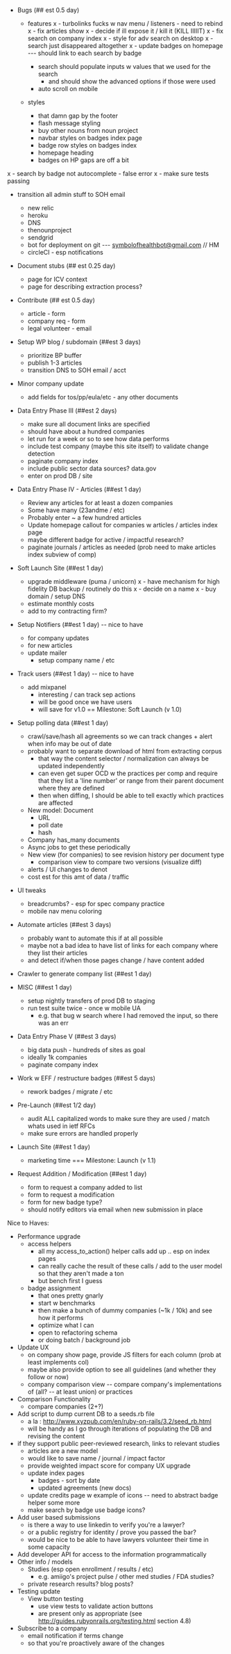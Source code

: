 - Bugs (## est 0.5 day)
  - features
x    - turbolinks fucks w nav menu / listeners - need to rebind
x    - fix articles show
x      - decide if ill expose it / kill it (KILL IIIIIT)
x    - fix search on company index
x      - style for adv search on desktop
x      - search just disappeared altogether
x    - update badges on homepage --- should link to each search by badge
    - search should populate inputs w values that we used for the search
      - and should show the advanced options if those were used
    - auto scroll on mobile

  - styles
    - that damn gap by the footer
    - flash message styling
    - buy other nouns from noun project
    - navbar styles on badges index page
    - badge row styles on badges index
    - homepage heading
    - badges on HP gaps are off a bit

x  - search by badge not autocomplete - false error
x  - make sure tests passing

  - transition all admin stuff to SOH email
    - new relic
    - heroku
    - DNS
    - thenounproject
    - sendgrid
    - bot for deployment on git --- symbolofhealthbot@gmail.com // HM
    - circleCI - esp notifications
- Document stubs (## est 0.25 day)
  - page for ICV context
  - page for describing extraction process?
- Contribute (## est 0.5 day)
  - article - form
  - company req - form
  - legal volunteer - email
- Setup WP blog / subdomain (##est 3 days)
  - prioritize BP buffer
  - publish 1-3 articles
  - transition DNS to SOH email / acct
- Minor company update
  - add fields for tos/pp/eula/etc - any other documents
- Data Entry Phase III (##est 2 days)
  - make sure all document links are specified
  - should have about a hundred companies
  - let run for a week or so to see how data performs
  - include test company (maybe this site itself) to validate change detection
  - paginate company index
  - include public sector data sources? data.gov
  - enter on prod DB / site
- Data Entry Phase IV - Articles (##est 1 day)
  - Review any articles for at least a dozen companies
  - Some have many (23andme / etc)
  - Probably enter ~ a few hundred articles
  - Update homepage callout for companies w articles / articles index page
  - maybe different badge for active / impactful research?
  - paginate journals / articles as needed (prob need to make articles index subview of comp)
- Soft Launch Site (##est 1 day)
  - upgrade middleware (puma / unicorn)
x  - have mechanism for high fidelity DB backup / routinely do this
x  - decide on a name
x  - buy domain / setup DNS
  - estimate monthly costs
  - add to my contracting firm?
- Setup Notifiers (##est 1 day) -- nice to have
  - for company updates
  - for new articles
  - update mailer
    - setup company name / etc
- Track users (##est 1 day) -- nice to have
  - add mixpanel
    - interesting / can track sep actions
    - will be good once we have users
    - will save for v1.0
== Milestone: Soft Launch (v 1.0)
- Setup polling data (##est 1 day)
  - crawl/save/hash all agreements so we can track changes + alert when info may be out of date
  - probably want to separate download of html from extracting corpus
    - that way the content selector / normalization can always be updated independently
    - can even get super OCD w the practices per comp and require that they list a 'line number' or range from their parent document where they are defined
    - then when diffing, I should be able to tell exactly which practices are affected
  - New model: Document
    - URL
    - poll date
    - hash
  - Company has_many documents
  - Async jobs to get these periodically
  - New view (for companies) to see revision history per document type
    - comparison view to compare two versions (visualize diff)
  - alerts  / UI changes to denot
  - cost est for this amt of data / traffic
- UI tweaks
  - breadcrumbs? - esp for spec company practice
  - mobile nav menu coloring
- Automate articles (##est 3 days)
  - probably want to automate this if at all possible
  - maybe not a bad idea to have list of links for each company where they list their articles
  - and detect if/when those pages change / have content added
- Crawler to generate company list (##est 1 day)
- MISC (##est 1 day)
  - setup nightly transfers of prod DB to staging
  - run test suite twice - once w mobile UA
    - e.g. that bug w search where I had removed the input, so there was an err
- Data Entry Phase V (##est 3 days)
  - big data push - hundreds of sites as goal
  - ideally 1k companies
  - paginate company index
- Work w EFF / restructure badges (##est 5 days)
  - rework badges / migrate / etc
- Pre-Launch (##est 1/2 day)
  - audit ALL capitalized words to make sure they are used / match whats used in ietf RFCs
  - make sure errors are handled properly
- Launch Site (##est 1 day)
  - marketing time
=== Milestone: Launch (v 1.1)

- Request Addition / Modification (##est 1 day)
  - form to request a company added to list
  - form to request a modification
  - form for new badge type?
  - should notify editors via email when new submission in place


Nice to Haves:

- Performance upgrade
  - access helpers
    - all my access_to_action() helper calls add up .. esp on index pages
    - can really cache the result of these calls / add to the user model so that they aren't made a ton
    - but bench first I guess
  - badge assignment
    - that ones pretty gnarly
    - start w benchmarks
    - then make a bunch of dummy companies (~1k / 10k) and see how it performs
    - optimize what I can
    - open to refactoring schema
    - or doing batch / background job
- Update UX
  - on company show page, provide JS filters for each column (prob at least implements col)
  - maybe also provide option to see all guidelines (and whether they follow or now)
  - company comparison view -- compare company's implementations of (all? -- at least union) or practices
- Comparison Functionality
  - compare companies (2+?)
- Add script to dump current DB to a seeds.rb file
  - a la : http://www.xyzpub.com/en/ruby-on-rails/3.2/seed_rb.html
  - will be handy as I go through iterations of populating the DB and revising the content
- if they support public peer-reviewed research, links to relevant studies
  - articles are a new model
  - would like to save name / journal / impact factor
  - provide weighted impact score for company
UX upgrade
  - update index pages
    - badges - sort by date
    - updated agreements (new docs)
  - update credits page w example of icons -- need to abstract badge helper some more
  - make search by badge use badge icons?
- Add user based submissions
  - is there a way to use linkedin to verify you're a lawyer?
  - or a public registry for identity / prove you passed the bar?
  - would be nice to be able to have lawyers volunteer their time in some capacity
- Add developer API for access to the information programmatically
- Other info / models
  - Studies (esp open enrollment / results / etc)
    - e.g. amiigo's project pulse / other med studies / FDA studies?
  - private research results? blog posts?
- Testing update
    - View button testing
      - use view tests to validate action buttons
      - are present only as appropriate (see http://guides.rubyonrails.org/testing.html section 4.8)
- Subscribe to a company
  - email notification if terms change
  - so that you're proactively aware of the changes